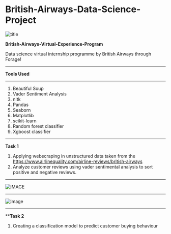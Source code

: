 # British-Airways-Data-Science-Project
![title](https://github.com/user-attachments/assets/c4a3512a-6877-4bb0-9bf4-25be1f34ceea)


**British-Airways-Virtual-Experience-Program**

Data science virtual internship programme by British Airways through Forage!
******

**Tools Used**

******
1. Beautiful Soup
2. Vader Sentiment Analysis
3. nltk
4. Pandas
5. Seaborn
6. Matplotlib
7. scikit-learn
8. Random forest classifier
9. Xgboost classifier

******
**Task 1**

1. Applying webscraping in unstructured data taken from the https://www.airlinequality.com/airline-reviews/british-airways
2. Analyze customer reviews using vader sentimental analysis to sort positive and negative reviews.


******
![iMAGE](https://github.com/user-attachments/assets/f05a70e8-b1a5-463f-8476-29b243ef6a62)

******

![image](https://github.com/user-attachments/assets/f227c5ab-39b1-43cf-96da-1a2f23d088ab)



******
****Task 2**

1. Creating a classification model to predict customer buying behaviour
